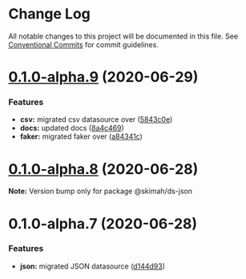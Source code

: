 # Change Log

All notable changes to this project will be documented in this file.
See [Conventional Commits](https://conventionalcommits.org) for commit guidelines.

# [0.1.0-alpha.9](https://github.com/skimah/skimah/compare/@skimah/ds-json@0.1.0-alpha.8...@skimah/ds-json@0.1.0-alpha.9) (2020-06-29)


### Features

* **csv:** migrated csv datasource over ([5843c0e](https://github.com/skimah/skimah/commit/5843c0e8a9df437b4963a547eb7f78dc59f32bf7))
* **docs:** updated docs ([8a4c469](https://github.com/skimah/skimah/commit/8a4c469fd413a04625451ea244de541fc5dd25b0))
* **faker:** migrated faker over ([a84341c](https://github.com/skimah/skimah/commit/a84341c6c9b79a065f0de12436bcae4ec49ff7c0))





# [0.1.0-alpha.8](https://github.com/skimah/skimah/compare/@skimah/ds-json@0.1.0-alpha.7...@skimah/ds-json@0.1.0-alpha.8) (2020-06-28)

**Note:** Version bump only for package @skimah/ds-json





# 0.1.0-alpha.7 (2020-06-28)


### Features

* **json:** migrated JSON datasource ([d144d93](https://github.com/skimah/skimah/commit/d144d93492a0a9e8b9de719fad09189c7016c62d))
